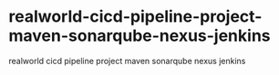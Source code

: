 # realworld-cicd-pipeline-project-maven-sonarqube-nexus-jenkins
realworld cicd pipeline project maven sonarqube nexus jenkins
